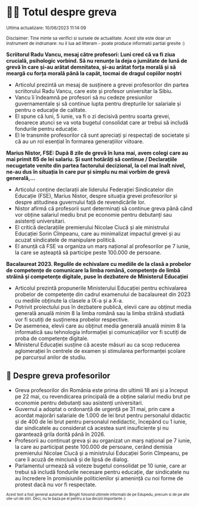 # 👩‍🏫 Totul despre greva
<sub>Ultima actualizare: 10/06/2023 11:14:09</sub>

<sub>Disclaimer: Tine minte sa verifici si sursele de actualitate. Acest site este doar un instrument de indrumare: nu il lua ad litteram - poate produce informatii partial gresite :)</sub>

**Scriitorul Radu Vancu, mesaj către profesori: Luni cred că va fi ziua crucială, psihologic vorbind. Să nu renunțe la deja o jumătate de lună de grevă în care și-au arătat demnitatea, și-au arătat forța morală și să meargă cu forța morală până la capăt, tocmai de dragul copiilor noștri**
- Articolul prezintă un mesaj de susținere a grevei profesorilor din partea scriitorului Radu Vancu, care este și profesor universitar la Sibiu.
- Vancu îi îndeamnă pe profesori să nu cedeze presiunilor guvernamentale și să continue lupta pentru drepturile lor salariale și pentru o educație de calitate.
- El spune că luni, 5 iunie, va fi o zi decisivă pentru soarta grevei, deoarece atunci se va vota bugetul consolidat care ar trebui să includă fondurile pentru educație.
- El le transmite profesorilor că sunt apreciați și respectați de societate și că au un rol esențial în formarea generațiilor viitoare.

**Marius Nistor, FSE: După 8 zile de grevă în luna mai, avem colegi care au mai primit 85 de lei salariu. Și sunt hotărâți să continue / Declarațiile necugetate venite din partea factorului decizional, la cel mai înalt nivel, ne-au dus în situația în care pur și simplu nu mai vorbim de grevă generală,...**
- Articolul conține declarații ale liderului Federației Sindicatelor din Educație (FSE), Marius Nistor, despre situația grevei profesorilor și despre atitudinea guvernului față de revendicările lor.
- Nistor afirmă că profesorii sunt determinați să continue greva până când vor obține salariul mediu brut pe economie pentru debutanți sau asistenți universitari.
- El critică declarațiile premierului Nicolae Ciucă și ale ministrului Educației Sorin Cîmpeanu, care au minimalizat impactul grevei și au acuzat sindicatele de manipulare politică.
- El anunță că FSE va organiza un marș național al profesorilor pe 7 iunie, la care se așteaptă să participe peste 100.000 de persoane.

**Bacalaureat 2023. Regulile de echivalare cu mediile de la clasă a probelor de competențe de comunicare la limba română, competențe de limbă străină și competențe digitale, puse în dezbatere de Ministerul Educației**
- Articolul prezintă propunerile Ministerului Educației pentru echivalarea probelor de competențe din cadrul examenului de bacalaureat din 2023 cu mediile obținute la clasele a IX-a și a X-a.
- Potrivit proiectului pus în dezbatere publică, elevii care au obținut media generală anuală minim 8 la limba română sau la limba străină studiată vor fi scutiți de susținerea probelor respective.
- De asemenea, elevii care au obținut media generală anuală minim 8 la informatică sau tehnologia informației și comunicațiilor vor fi scutiți de proba de competențe digitale.
- Ministerul Educației susține că aceste măsuri au ca scop reducerea aglomerației în centrele de examen și stimularea performanței școlare pe parcursul anilor de studiu.

## 🏫 Despre greva profesorilor
- Greva profesorilor din România este prima din ultimii 18 ani și a început pe 22 mai, cu revendicarea principală de a obține salariul mediu brut pe economie pentru debutanți sau asistenți universitari.
- Guvernul a adoptat o ordonanță de urgență pe 31 mai, prin care a acordat majorări salariale de 1.000 de lei brut pentru personalul didactic și de 400 de lei brut pentru personalul nedidactic, începând cu 1 iunie, dar sindicatele au considerat că acestea sunt insuficiente și nu garantează grila dorită până în 2026.
- Profesorii au continuat greva și au organizat un marș național pe 7 iunie, la care au participat peste 100.000 de persoane, cerând demisia premierului Nicolae Ciucă și a ministrului Educației Sorin Cîmpeanu, pe care îi acuză de minciună și de lipsă de dialog.
- Parlamentul urmează să voteze bugetul consolidat pe 10 iunie, care ar trebui să includă fondurile necesare pentru educație, dar sindicatele nu au încredere în promisiunile politicienilor și amenință cu noi forme de protest dacă nu vor fi respectate.


<sub><sub>Acest text a fost generat automat de BingAI folosind ultimele informatii de pe Edupedu, precum si de pe alte site-uri de stiri. Deci, nu te baza pe el pentru a lua decizii importante :)</sub></sub>